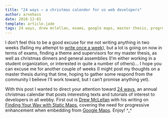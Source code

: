 ```yaml
---
title: "24 ways – a christmas calender for us web developers"
author: arnehass
date: 2010-12-01
template: article.jade
tags: 24 ways, drew mclellan, exams, google maps, master thesis, progressive enhancement
---
```


<p>I don’t feel this to be a good excuse for me not writing anything in two weeks (failing my attempt to <a href="http://icanhasweb.wordpress.com/2010/10/24/hello-world/">write once a week</a>), but a lot is going on now in terms of exams, finding a theme and supervisors for my master thesis, as well as christmas dinners and general assemblies (I’m either working in a student organization, or interested in quite a number of others)… I hope you can excuse me for another couple of weeks (I might post my thoughts on a master thesis during that time, hoping to gather some respond from the community I believe I’ll work toward, but I can’t promise anything yet).</p>
<p>With this post I wanted to direct your attention toward <a href="http://24ways.org/">24 ways</a>, an annual christmas calendar that posts interesting texts and tutorials of interest to developers in all webby. First out is <a href="http://twitter.com/drewm">Drew McLellan</a> with his writing on <a href="http://24ways.org/2010/finding-your-way-with-static-maps">Finding Your Way with Static Maps</a>, covering the need for progressive enhancement when embedding from <a href="http://maps.google.com/">Google Maps</a>. Enjoy! ^_^</p>
